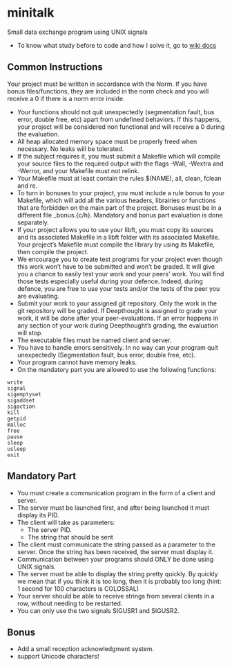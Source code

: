# minitalk
Small data exchange program using UNIX signals
* To know what study before to code and how I solve it, go to [wiki docs](https://github.com/kateincoding/minitalk/wiki)

## Common Instructions

Your project must be written in accordance with the Norm. If you have bonus
files/functions, they are included in the norm check and you will receive a 0 if there
is a norm error inside.
* Your functions should not quit unexpectedly (segmentation fault, bus error, double
free, etc) apart from undefined behaviors. If this happens, your project will be
considered non functional and will receive a 0 during the evaluation.
* All heap allocated memory space must be properly freed when necessary. No leaks
will be tolerated.
* If the subject requires it, you must submit a Makefile which will compile your
source files to the required output with the flags -Wall, -Wextra and -Werror, and
your Makefile must not relink.
* Your Makefile must at least contain the rules $(NAME), all, clean, fclean and
re.
* To turn in bonuses to your project, you must include a rule bonus to your Makefile,
which will add all the various headers, librairies or functions that are forbidden on
the main part of the project. Bonuses must be in a different file _bonus.{c/h}.
Mandatory and bonus part evaluation is done separately.
* If your project allows you to use your libft, you must copy its sources and its
associated Makefile in a libft folder with its associated Makefile. Your project’s
Makefile must compile the library by using its Makefile, then compile the project.
* We encourage you to create test programs for your project even though this work
won’t have to be submitted and won’t be graded. It will give you a chance
to easily test your work and your peers’ work. You will find those tests especially
useful during your defence. Indeed, during defence, you are free to use your tests
and/or the tests of the peer you are evaluating.
* Submit your work to your assigned git repository. Only the work in the git repository will be graded. If Deepthought is assigned to grade your work, it will be done
after your peer-evaluations. If an error happens in any section of your work during
Deepthought’s grading, the evaluation will stop.
* The executable files must be named client and server.
* You have to handle errors sensitively. In no way can your program quit unexpectedly
(Segmentation fault, bus error, double free, etc).
* Your program cannot have memory leaks.
* On the mandatory part you are allowed to use the following functions:

```
write
signal
sigemptyset
sigaddset
sigaction
kill
getpid
malloc
free
pause
sleep
usleep
exit
```

## Mandatory Part
* You must create a communication program in the form of a client and server.
* The server must be launched first, and after being launched it must display its PID.
* The client will take as parameters:
    * The server PID.
    * The string that should be sent
* The client must communicate the string passed as a parameter to the server. Once
the string has been received, the server must display it.
* Communication between your programs should ONLY be done using UNIX signals.
* The server must be able to display the string pretty quickly. By quickly we mean
that if you think it is too long, then it is probably too long (hint: 1 second for 100
characters is COLOSSAL)
* Your server should be able to receive strings from several clients in a row, without
needing to be restarted.
* You can only use the two signals SIGUSR1 and SIGUSR2.

## Bonus
* Add a small reception acknowledgment system.
* support Unicode characters!
